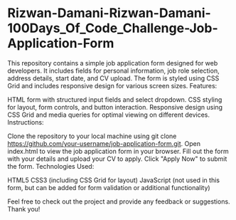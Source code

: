 # Rizwan-Damani-Rizwan-Damani-100Days_Of_Code_Challenge-Job-Application-Form
This repository contains a simple job application form designed for web developers. It includes fields for personal information, job role selection, address details, start date, and CV upload. The form is styled using CSS Grid and includes responsive design for various screen sizes.
Features:

HTML form with structured input fields and select dropdown.
CSS styling for layout, form controls, and button interaction.
Responsive design using CSS Grid and media queries for optimal viewing on different devices.
Instructions:

Clone the repository to your local machine using git clone https://github.com/your-username/job-application-form.git.
Open index.html to view the job application form in your browser.
Fill out the form with your details and upload your CV to apply.
Click "Apply Now" to submit the form.
Technologies Used:

HTML5
CSS3 (including CSS Grid for layout)
JavaScript (not used in this form, but can be added for form validation or additional functionality)

Feel free to check out the project and provide any feedback or suggestions. Thank you!
